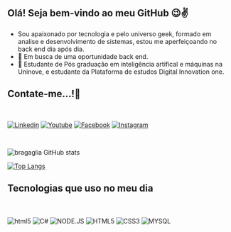 ## Olá! Seja bem-vindo ao meu GitHub 😉✌️
- Sou apaixonado por tecnologia e pelo universo geek, formado em analise e desenvolvimento de sistemas, estou me aperfeiçoando no back end dia após dia.
- 🔭 Em busca de uma oportunidade back end.
- 🌱 Estudante de Pós graduação em inteligência artifical e máquinas na Uninove, e estudante da Plataforma de estudos Digital Innovation one.

## Contate-me...!🤝
</div><br/>

[![Linkedin](https://img.shields.io/badge/LinkedIn-0077B5?style=for-the-badge&logo=linkedin&logoColor=white)](https://www.linkedin.com/in/rone-bragaglia-a6aa60157/)
[![Youtube](https://img.shields.io/badge/YouTube-FF0000?style=for-the-badge&logo=youtube&logoColor=white)](https://www.youtube.com/@ronebragaglia23)
[![Facebook](https://img.shields.io/badge/Facebook-1877F2?style=for-the-badge&logo=facebook&logoColor=white)](https://www.facebook.com/rone.bragaglia?mibextid=ZbWKwL)
[![Instagram](https://img.shields.io/badge/Instagram-E4405F?style=for-the-badge&logo=instagram&logoColor=white)](https://instagram.com/rone_bragaglia23?utm_source=qr&igshid=NGExMmI2YTkyZg%3D%3D)
</div><br/>

![bragaglia GitHub stats](https://github-readme-stats.vercel.app/api?username=Ronbragaglia&show_icons=true&theme=dracula)

[![Top Langs](https://github-readme-stats.vercel.app/api/top-langs/?username=Ronbragaglia)](https://github.com/Ronbragaglia/github-readme-stats)

## Tecnologias que uso no meu dia
</div><br/>
<div style="display: inline_block"><br/>
<img align="center" alt="html5" src="https://img.shields.io/badge/JavaScript-F7DF1E?style=for-the-badge&logo=javascript&logoColor=black" />
<img align="center" alt="C#" src=https://img.shields.io/badge/C%23-239120?style=for-the-badge&logo=c-sharp&logoColor=white />
<img align="center" alt="NODE.JS" src=https://img.shields.io/badge/Node.js-43853D?style=for-the-badge&logo=node.js&logoColor=white />
<img align="center" alt="HTML5" src=https://img.shields.io/badge/HTML5-E34F26?style=for-the-badge&logo=html5&logoColor=white />
<img align="center" alt="CSS3" src=https://img.shields.io/badge/CSS3-1572B6?style=for-the-badge&logo=css3&logoColor=white />
<img align="center" alt="MYSQL" src=https://img.shields.io/badge/MySQL-00000F?style=for-the-badge&logo=mysql&logoColor=white />
 </div><br/>


